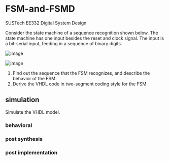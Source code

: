 # FSM-and-FSMD
SUSTech EE332 Digital System Design

Consider the state machine of a sequence recognition shown below. The state machine has one
input besides the reset and clock signal. The input is a bit-serial input, feeding in a sequence of
binary digits.

![image](https://user-images.githubusercontent.com/117464811/232429865-0a497d23-4535-4cb5-a6a9-6ff589f7ff31.png)

![image](https://user-images.githubusercontent.com/117464811/232430030-2112028d-f7b8-48e9-87f6-905cb8a2bf9c.png)

1. Find out the sequence that the FSM recognizes, and describe the behavior of the FSM.
2. Derive the VHDL code in two-segment coding style for the FSM.

## simulation

Simulate the VHDL model.

### behavioral



### post synthesis


### post implementation

